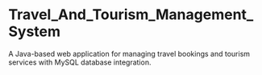 # Travel_And_Tourism_Management_System
A Java-based web application for managing travel bookings and tourism services with MySQL database integration.
